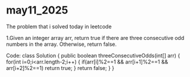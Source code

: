# may11_2025
The problem that i solved today in leetcode

1.Given an integer array arr, return true if there are three consecutive odd numbers in the array. Otherwise, return false.

Code:
class Solution {
    public boolean threeConsecutiveOdds(int[] arr) {
        for(int i=0;i<arr.length-2;i++)
        {
            if(arr[i]%2==1 && arr[i+1]%2==1 && arr[i+2]%2==1)
                return true;
        }
        return false;
    }
}
